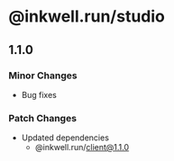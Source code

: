 # @inkwell.run/studio

## 1.1.0

### Minor Changes

- Bug fixes

### Patch Changes

- Updated dependencies
  - @inkwell.run/client@1.1.0
